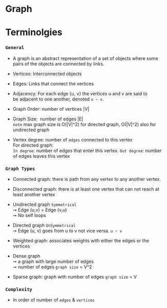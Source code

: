 # Graph

# Terminolgies

### `General`
- A graph is an abstract representation of a set of objects where some pairs of the objects are connected by links. 
- Vertices: Interconnected objects 
- Edges: Links that connect the vertices  
- Adjacency: For each edge {u, v} the vertices u and v are said to be adjacent to one another, denoted `u ~ v`.
- Graph Order: number of vertices |V|
- Graph Size:  number of edges |E| <br>
  `note` max graph size is O(|V|^2) for directed graph, O(|V|^2) also for undirected graph 
  
- Vertex degree: number of `edges` connected to this vertex <br>
  For directed graph: <br>
  `In degree`: number of edges that enter this vertex.
  `Out degree`: number of edges leaves this vertex
  
### `Graph Types` 
- Connected graph: there is path from any vertex to any another vertex.
- Disconnected graph: there is at least one vertex that can not reach at least another vertex
- Undirected graph `Symmetrical` <br>
  ➙ Edge (u,v) = Edge (v,u) <br>
  ➙ No self loops <br>

- Directed graph `UnSymmetrical` <br>
  ➙ Edge (u, v) goes from u to v not vice versa. `u ➙ v`

- Weighted graph: associates weights with either the edges or the vertices

- Dense graph <br> 
  ➙ a graph with large number of edges <br>
  ➙ number of edges `graph size` = V^2 <br>
  
- Sparse graph: graph with number of edges `graph size` = V 

### `Complexity`
- In order of number of `edges` & `vertices`
